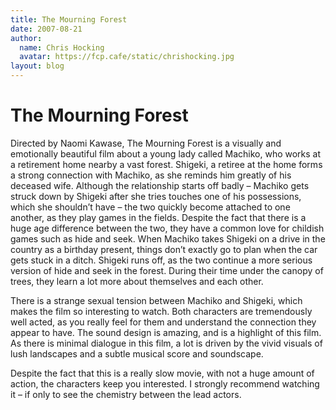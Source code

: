 ```yaml
---
title: The Mourning Forest
date: 2007-08-21
author:
  name: Chris Hocking
  avatar: https://fcp.cafe/static/chrishocking.jpg
layout: blog
---
```

# The Mourning Forest

Directed by Naomi Kawase, The Mourning Forest is a visually and emotionally beautiful film about a young lady called Machiko, who works at a retirement home nearby a vast forest. Shigeki, a retiree at the home forms a strong connection with Machiko, as she reminds him greatly of his deceased wife. Although the relationship starts off badly – Machiko gets struck down by Shigeki after she tries touches one of his possessions, which she shouldn’t have – the two quickly become attached to one another, as they play games in the fields. Despite the fact that there is a huge age difference between the two, they have a common love for childish games such as hide and seek. When Machiko takes Shigeki on a drive in the country as a birthday present, things don’t exactly go to plan when the car gets stuck in a ditch. Shigeki runs off, as the two continue a more serious version of hide and seek in the forest. During their time under the canopy of trees, they learn a lot more about themselves and each other.

There is a strange sexual tension between Machiko and Shigeki, which makes the film so interesting to watch. Both characters are tremendously well acted, as you really feel for them and understand the connection they appear to have. The sound design is amazing, and is a highlight of this film. As there is minimal dialogue in this film, a lot is driven by the vivid visuals of lush landscapes and a subtle musical score and soundscape.

Despite the fact that this is a really slow movie, with not a huge amount of action, the characters keep you interested. I strongly recommend watching it – if only to see the chemistry between the lead actors.